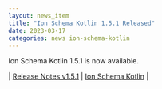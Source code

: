 ```yaml
---
layout: news_item
title: "Ion Schema Kotlin 1.5.1 Released"
date: 2023-03-17
categories: news ion-schema-kotlin
---
```


Ion Schema Kotlin 1.5.1 is now available.

| [Release Notes v1.5.1](https://github.com/amazon-ion/ion-schema-kotlin/releases/tag/v1.5.1) | [Ion Schema Kotlin](https://github.com/amazon-ion/ion-schema-kotlin) |

